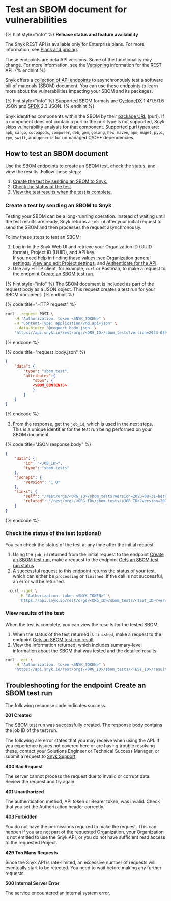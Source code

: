 # Test an SBOM document for vulnerabilities

{% hint style="info" %}
**Release status and feature availability**

The Snyk REST API is available only for Enterprise plans. For more information, see [Plans and pricing](https://snyk.io/plans).

These endpoints are beta API versions. Some of the functionality may change. For more information, see the [Versioning](../rest-api/about-the-rest-api.md#versioning) information for the REST API.
{% endhint %}

Snyk offers a [collection of API endpoints](https://apidocs.snyk.io/?version=2024-09-03%7Ebeta#post-/orgs/-org_id-/sbom_tests) to asynchronously test a software bill of materials (SBOM) document. You can use these endpoints to learn more about the vulnerabilities impacting your SBOM and its packages.

{% hint style="info" %}
Supported SBOM formats are [CycloneDX](https://cyclonedx.org/) 1.4/1.5/1.6 JSON and [SPDX](https://spdx.dev/) 2.3 JSON.
{% endhint %}

Snyk identifies components within the SBOM by their [package URL](https://github.com/package-url/purl-spec) (purl). If a component does not contain a purl or the purl type is not supported, Snyk skips vulnerability analysis for that component. Supported purl types are: `apk`, `cargo`, `cocoapods`, `composer`, `deb`, `gem`, `golang`, `hex`, `maven`, `npm`, `nuget`, `pypi`, `rpm`, `swift`, and `generic` for unmanaged C/C++ dependencies.

## How to test an SBOM document

Use [the SBOM endpoints](https://apidocs.snyk.io/?version=2024-09-03%7Ebeta#post-/orgs/-org_id-/sbom_tests) to create an SBOM test, check the status, and view the results. Follow these steps:

1. [Create the test by sending an SBOM to Snyk.](rest-api-endpoint-test-an-sbom-document-for-vulnerabilities.md#create-a-test-by-sending-an-sbom-to-snyk)
2. [Check the status of the test](rest-api-endpoint-test-an-sbom-document-for-vulnerabilities.md#check-the-status-of-the-test-optional).
3. [View the test results when the test is complete.](rest-api-endpoint-test-an-sbom-document-for-vulnerabilities.md#view-results-of-the-test)

### Create a test by sending an SBOM to Snyk&#x20;

Testing your SBOM can be a long-running operation. Instead of waiting until the test results are ready, Snyk returns a `job_id` after your initial request to send the SBOM and then processes the request asynchronously.

Follow these steps to test an SBOM:

1. Log in to the Snyk Web UI and retrieve your Organization ID (UUID format), Project ID (UUID), and API key.\
   If you need help in finding these values, see [Organization general settings](../../admin/groups-and-organizations/organizations/organization-general-settings.md), [View and edit Project settings](../../admin/snyk-projects/view-and-edit-project-settings.md), and [Authenticate for the API](../rest-api/authentication-for-api/authenticate-for-the-api.md).
2. Use any HTTP client, for example, `curl` or Postman, to make a request to the endpoint [Create an SBOM test run](https://apidocs.snyk.io/?version=2024-09-03%7Ebeta#post-/orgs/-org_id-/sbom_tests).&#x20;

{% hint style="info" %}
The SBOM document is included as part of the request body as a JSON object. This request creates a test run for your SBOM document.
{% endhint %}

{% code title="HTTP request" %}
```bash
curl --request POST \
    -H "Authorization: token <SNYK_TOKEN>" \
    -H "Content-Type: application/vnd.api+json" \
    --data-binary '@request_body.json' \
    'https://api.snyk.io/rest/orgs/<ORG_ID>/sbom_tests?version=2023-089-03~beta'
```
{% endcode %}

{% code title="request_body.json" %}
```json
{
    "data": {
        "type": "sbom_test",
        "attributes":{ 
            "sbom": {
            <SBOM_CONTENTS>
            }
        }
    }
}
```
{% endcode %}

3. From the response, get the `job_id`, which is used in the next steps. \
   This is a unique identifier for the test run being performed on your SBOM document.

{% code title="JSON response body" %}
```json
{
    "data": {
        "id": "<JOB_ID>",
        "type": "sbom_tests"
    },
    "jsonapi": {
        "version": "1.0"
    },
    "links": {
        "self": "/rest/orgs/<ORG_ID>/sbom_tests?version=2023-08-31~beta",
        "related": "/rest/orgs/<ORG_ID>/sbom_tests/<JOB_ID>?version=2023-08-31~beta"
    }
}
```
{% endcode %}

### Check the status of the test (optional)

You can check the status of the test at any time after the initial request. &#x20;

1. Using the `job_id` returned from the initial request to the endpoint [Create an SBOM test run](https://apidocs.snyk.io/?version=2024-09-03%7Ebeta#post-/orgs/-org_id-/sbom_tests), make a request to the endpoint [Gets an SBOM test run status](https://apidocs.snyk.io/?version=2024-09-03%7Ebeta#get-/orgs/-org_id-/sbom_tests/-job_id-).
2. A successful request to this endpoint returns the status of your test, which can either be `processing` or `finished`. If the call is not successful, an error will be returned.

```bash
  curl --get \
      -H "Authorization: token <SNYK_TOKEN>" \
      'https://api.snyk.io/rest/orgs/<ORG_ID>/sbom_tests/<TEST_ID>?version=2024-09-03~beta'
```

### View results of the test

When the test is complete, you can view the results for the tested SBOM.

1. When the status of the test returned is `finished`, make a request to the endpoint [Gets an SBOM test run result](https://apidocs.snyk.io/?version=2024-09-03%7Ebeta#get-/orgs/-org_id-/sbom_tests/-job_id-/results).
2. View the information returned, which includes summary-level information about the SBOM that was tested and the detailed results.

```bash
curl --get \
    -H "Authorization: token <SNYK_TOKEN>" \
    'https://api.snyk.io/rest/orgs/<ORG_ID>/sbom_tests/<TEST_ID>/results?version=2023-08-31~beta'
```

## Troubleshooting for the endpoint Create an SBOM test run

The following response code indicates success.

**201 Created**

The SBOM test run was successfully created. The response body contains the job ID of the test run.

The following are error states that you may receive when using the API. If you experience issues not covered here or are having trouble resolving these, contact your Solutions Engineer or Technical Success Manager, or submit a request to [Snyk Support](https://support.snyk.io/hc/en-us/requests/new).

**400 Bad Request**

The server cannot process the request due to invalid or corrupt data. Review the request and try again.

**401 Unauthorized**

The authentication method, API token or Bearer token, was invalid. Check that you set the Authorization header correctly.

**403 Forbidden**

You do not have the permissions required to make the request. This can happen if you are not part of the requested Organization, your Organization is not entitled to use the Snyk API, or you do not have sufficient read access to the requested Project.

**429 Too Many Requests**

Since the Snyk API is rate-limited, an excessive number of requests will eventually start to be rejected. You need to wait before making any further requests.

**500 Internal Server Error**

The service encountered an internal system error.
